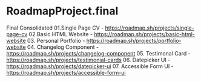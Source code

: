 # RoadmapProject.final
Final Consolidated
01.Single Page CV - https://roadmap.sh/projects/single-page-cv
02.Basic HTML Website - https://roadmap.sh/projects/basic-html-website
03. Personal Portfolio - https://roadmap.sh/projects/portfolio-website
04. Changelog Component - https://roadmap.sh/projects/changelog-component
05. Testimonal Card - https://roadmap.sh/projects/testimonial-cards
06. Datepicker UI - https://roadmap.sh/projects/datepicker-ui
07. Accessible Form UI - https://roadmap.sh/projects/accessible-form-ui
